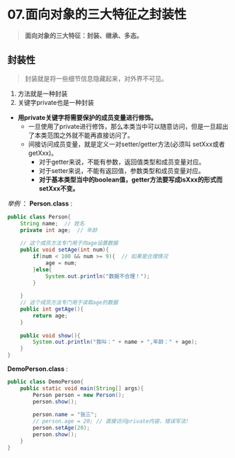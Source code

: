 # 07.面向对象的三大特征之封装性
> **面向对象的三大特征：封装、继承、多态。**

## 封装性
> 封装就是将一些细节信息隐藏起来，对外界不可见。
1. 方法就是一种封装
2. 关键字private也是一种封装
  * **用private关键字将需要保护的成员变量进行修饰。**
     * 一旦使用了private进行修饰，那么本类当中可以随意访问，但是一旦超出了本类范围之外就不能再直接访问了。
     * 间接访问成员变量，就是定义一对setter/getter方法(必须叫 setXxx或者getXxx)。
       * 对于getter来说，不能有参数，返回值类型和成员变量对应。
       * 对于setter来说，不能有返回值，参数类型和成员变量对应。
       * **对于基本类型当中的boolean值，getter方法要写成isXxx的形式而setXxx不变。**
  
*举例* ：
**Person.class** :
```Java
public class Person{
    String name;  // 姓名
    private int age;  // 年龄
    
    // 这个成员方法专门用于向age设置数据
    public void setAge(int num){
        if(num < 100 && num >= 9){  // 如果是合理情况
            age = num;          
        }else{
            System.out.println("数据不合理！");
        }
        
    }
    // 这个成员方法专门用于读取age的数据
    public int getAge(){
        return age;
    }
    
    public void show(){
        System.out.println("我叫：" + name + ",年龄：" + age);
    }
}
```
**DemoPerson.class** :
```Java
public class DemoPerson{
    public static void main(String[] args){
        Person person = new Person();
        person.show();
    
        person.name = "张三";
        // person.age = 20; // 直接访问private内容，错误写法!
        person.setAge(20);
        person.show();            
    }
}
```